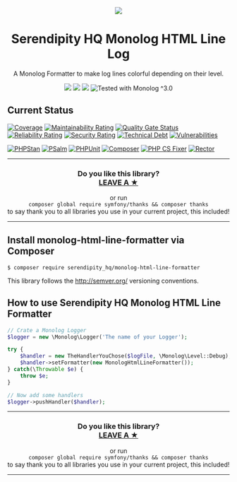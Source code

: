 <p align="center">
    <a href="http://www.serendipityhq.com" target="_blank">
        <img style="max-width: 350px" src="http://www.serendipityhq.com/assets/open-source-projects/Logo-SerendipityHQ-Icon-Text-Purple.png">
    </a>
</p>

<h1 align="center">Serendipity HQ Monolog HTML Line Log</h1>
<p align="center">A Monolog Formatter to make log lines colorful depending on their level.</p>
<p align="center">
    <a href="https://github.com/Aerendir/monolog-html-line-formatter/releases"><img src="https://img.shields.io/packagist/v/serendipity_hq/monolog-html-line-formatter.svg?style=flat-square"></a>
    <a href="https://opensource.org/licenses/MIT"><img src="https://img.shields.io/badge/license-MIT-brightgreen.svg?style=flat-square"></a>
    <a href="https://github.com/Aerendir/monolog-html-line-formatter/releases"><img src="https://img.shields.io/packagist/php-v/serendipity_hq/monolog-html-line-formatter?color=%238892BF&style=flat-square&logo=php" /></a>
    <img title="Tested with Monolog ^3.0" src="https://img.shields.io/badge/Monolog-%5E3.0-333?style=flat-square&logo=php" />
</p>

## Current Status

[![Coverage](https://sonarcloud.io/api/project_badges/measure?project=Aerendir_monolog-html-line-formatter&metric=coverage)](https://sonarcloud.io/dashboard?id=Aerendir_monolog-html-line-formatter)
[![Maintainability Rating](https://sonarcloud.io/api/project_badges/measure?project=Aerendir_monolog-html-line-formatter&metric=sqale_rating)](https://sonarcloud.io/dashboard?id=Aerendir_monolog-html-line-formatter)
[![Quality Gate Status](https://sonarcloud.io/api/project_badges/measure?project=Aerendir_monolog-html-line-formatter&metric=alert_status)](https://sonarcloud.io/dashboard?id=Aerendir_monolog-html-line-formatter)
[![Reliability Rating](https://sonarcloud.io/api/project_badges/measure?project=Aerendir_monolog-html-line-formatter&metric=reliability_rating)](https://sonarcloud.io/dashboard?id=Aerendir_monolog-html-line-formatter)
[![Security Rating](https://sonarcloud.io/api/project_badges/measure?project=Aerendir_monolog-html-line-formatter&metric=security_rating)](https://sonarcloud.io/dashboard?id=Aerendir_monolog-html-line-formatter)
[![Technical Debt](https://sonarcloud.io/api/project_badges/measure?project=Aerendir_monolog-html-line-formatter&metric=sqale_index)](https://sonarcloud.io/dashboard?id=Aerendir_monolog-html-line-formatter)
[![Vulnerabilities](https://sonarcloud.io/api/project_badges/measure?project=Aerendir_monolog-html-line-formatter&metric=vulnerabilities)](https://sonarcloud.io/dashboard?id=Aerendir_monolog-html-line-formatter)

[![PHPStan](https://github.com/Aerendir/monolog-html-line-formatter/workflows/PHPStan/badge.svg)](https://github.com/Aerendir/monolog-html-line-formatter/actions?query=branch%3Adev)
[![PSalm](https://github.com/Aerendir/monolog-html-line-formatter/workflows/PSalm/badge.svg)](https://github.com/Aerendir/monolog-html-line-formatter/actions?query=branch%3Adev)
[![PHPUnit](https://github.com/Aerendir/monolog-html-line-formatter/workflows/PHPunit/badge.svg)](https://github.com/Aerendir/monolog-html-line-formatter/actions?query=branch%3Adev)
[![Composer](https://github.com/Aerendir/monolog-html-line-formatter/workflows/Composer/badge.svg)](https://github.com/Aerendir/monolog-html-line-formatter/actions?query=branch%3Adev)
[![PHP CS Fixer](https://github.com/Aerendir/monolog-html-line-formatter/workflows/PHP%20CS%20Fixer/badge.svg)](https://github.com/Aerendir/monolog-html-line-formatter/actions?query=branch%3Adev)
[![Rector](https://github.com/Aerendir/monolog-html-line-formatter/workflows/Rector/badge.svg)](https://github.com/Aerendir/monolog-html-line-formatter/actions?query=branch%3Adev)

<hr />
<h3 align="center">
    <b>Do you like this library?</b><br />
    <b><a href="#js-repo-pjax-container">LEAVE A &#9733;</a></b>
</h3>
<p align="center">
    or run<br />
    <code>composer global require symfony/thanks && composer thanks</code><br />
    to say thank you to all libraries you use in your current project, this included!
</p>
<hr />

## Install monolog-html-line-formatter via Composer

    $ composer require serendipity_hq/monolog-html-line-formatter

This library follows the http://semver.org/ versioning conventions.

## How to use Serendipity HQ Monolog HTML Line Formatter

```php
// Crate a Monolog Logger
$logger = new \Monolog\Logger('The name of your Logger');

try {
    $handler = new TheHandlerYouChose($logFile, \Monolog\Level::Debug);
    $handler->setFormatter(new MonologHtmlLineFormatter());
} catch(\Throwable $e) {
    throw $e;
}

// Now add some handlers
$logger->pushHandler($handler);
```

<hr />
<h3 align="center">
    <b>Do you like this library?</b><br />
    <b><a href="#js-repo-pjax-container">LEAVE A &#9733;</a></b>
</h3>
<p align="center">
    or run<br />
    <code>composer global require symfony/thanks && composer thanks</code><br />
    to say thank you to all libraries you use in your current project, this included!
</p>
<hr />
